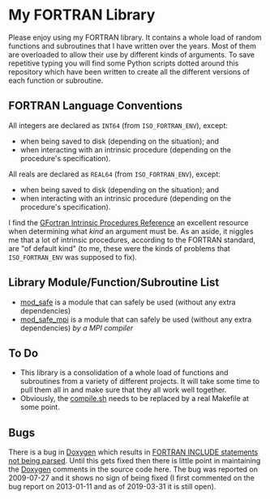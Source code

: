 # My FORTRAN Library

Please enjoy using my FORTRAN library. It contains a whole load of random functions and subroutines that I have written over the years. Most of them are overloaded to allow their use by different kinds of arguments. To save repetitive typing you will find some Python scripts dotted around this repository which have been written to create all the different versions of each function or subroutine.

## FORTRAN Language Conventions

All integers are declared as `INT64` (from `ISO_FORTRAN_ENV`), except:

* when being saved to disk (depending on the situation); and
* when interacting with an intrinsic procedure (depending on the procedure's specification).

All reals are declared as `REAL64` (from `ISO_FORTRAN_ENV`), except:

* when being saved to disk (depending on the situation); and
* when interacting with an intrinsic procedure (depending on the procedure's specification).

I find the [GFortran Intrinsic Procedures Reference](https://gcc.gnu.org/onlinedocs/gfortran/Intrinsic-Procedures.html) an excellent resource when determining what _kind_ an argument must be. As an aside, it niggles me that a lot of intrinsic procedures, according to the FORTRAN standard, are "of default kind" (to me, these were the kinds of problems that `ISO_FORTRAN_ENV` was supposed to fix).

## Library Module/Function/Subroutine List

* [mod_safe](mod_safe) is a module that can safely be used (without any extra dependencies)
* [mod_safe_mpi](mod_safe_mpi) is a module that can safely be used (without any extra dependencies) *by a MPI compiler*

## To Do

* This library is a consolidation of a whole load of functions and subroutines from a variety of different projects. It will take some time to pull them all in and make sure that they all work well together.
* Obviously, the [compile.sh](compile.sh) needs to be replaced by a real Makefile at some point.

## Bugs

There is a bug in [Doxygen](https://github.com/doxygen/doxygen) which results in [FORTRAN INCLUDE statements not being parsed](https://github.com/doxygen/doxygen/issues/3461). Until this gets fixed then there is little point in maintaining the [Doxygen](https://github.com/doxygen/doxygen) comments in the source code here. The bug was reported on 2009-07-27 and it shows no sign of being fixed (I first commented on the bug report on 2013-01-11 and as of 2019-03-31 it is still open).
